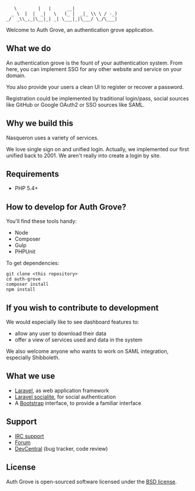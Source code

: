 
       \        |   |      __|                 
      _ \  |  |  _|   \   (_ |  _|_ \\ \ / -_) 
    _/  _\\_,_|\__|_| _| \___|_|\___/ \_/\___| 
                                           
Welcome to Auth Grove, an authentication grove application.

## What we do

An authentication grove is the fount of your authentication system. From here,
you can implement SSO for any other website and service on your domain.

You also provide your users a clean UI to register or recover a password.

Registration could be implemented by traditional login/pass, social sources
like GitHub or Google OAuth2 or SSO sources like SAML.

## Why we build this

Nasqueron uses a variety of services.

We love single sign on and unified login. Actually, we implemented our first
unified back to 2001. We aren't really into create a login by site.

## Requirements

* PHP 5.4+

## How to develop for Auth Grove?

You'll find these tools handy:

* Node
* Composer
* Gulp
* PHPUnit

To get dependencies:

    git clone <this repository>
    cd auth-grove
    composer install
    npm install

## If you wish to contribute to development

We would especially like to see dashboard features to:

* allow any user to download their data
* offer a view of services used and data in the system

We also welcome anyone who wants to work on SAML integration, especially Shibboleth.

## What we use

* [Laravel](http://laravel.com/docs/5.0), as web application framework
* [Laravel socialite](https://github.com/laravel/socialite), for social authentication
* A [Bootstrap](http://getbootstrap.com/) interface, to provide a familiar interface

## Support

* [IRC support](http://irc.lc/wolfplex)
* [Forum](http://purl.org/NET/Nasqueron/AuthGrove/Forum)
* [DevCentral](http://devcentral.nasqueron.org/tag/auth_grove/)
  (bug tracker, code review)

## License

Auth Grove is open-sourced software licensed
under the [BSD license](http://purl.org/NET/Nasqueron/Software/Licenses/BSD).